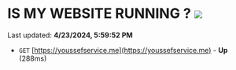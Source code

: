 # IS MY WEBSITE RUNNING ? [![](https://img.shields.io/static/v1?label=Sponsor&message=%E2%9D%A4&logo=GitHub&color=%23fe8e86)](https://github.com/sponsors/<username>)

Last updated: **4/23/2024, 5:59:52 PM**

- `GET` [https://youssefservice.me](https://youssefservice.me) - **Up** (288ms)
